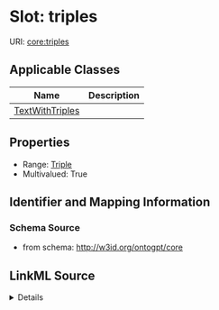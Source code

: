 # Slot: triples

URI: [core:triples](http://w3id.org/ontogpt/core/triples)



<!-- no inheritance hierarchy -->




## Applicable Classes

| Name | Description |
| --- | --- |
[TextWithTriples](TextWithTriples.md) | 






## Properties

* Range: [Triple](Triple.md)
* Multivalued: True








## Identifier and Mapping Information







### Schema Source


* from schema: http://w3id.org/ontogpt/core




## LinkML Source

<details>
```yaml
name: triples
from_schema: http://w3id.org/ontogpt/core
rank: 1000
multivalued: true
alias: triples
domain_of:
- TextWithTriples
range: Triple
inlined: true
inlined_as_list: true

```
</details>
